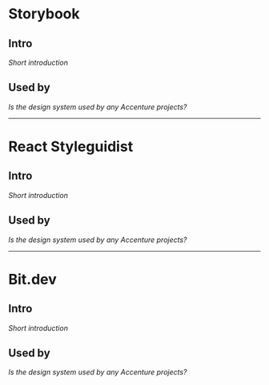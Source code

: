 # Storybook

## Intro
*Short introduction*

## Used by
*Is the design system used by any Accenture projects?*

---

# React Styleguidist

## Intro
*Short introduction*

## Used by
*Is the design system used by any Accenture projects?*

---

# Bit.dev

## Intro
*Short introduction*

## Used by
*Is the design system used by any Accenture projects?*
